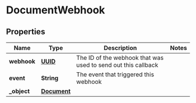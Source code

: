 

# DocumentWebhook

## Properties

Name | Type | Description | Notes
------------ | ------------- | ------------- | -------------
**webhook** | [**UUID**](UUID.md) | The ID of the webhook that was used to send out this callback | 
**event** | **String** | The event that triggered this webhook | 
**_object** | [**Document**](Document.md) |  | 



